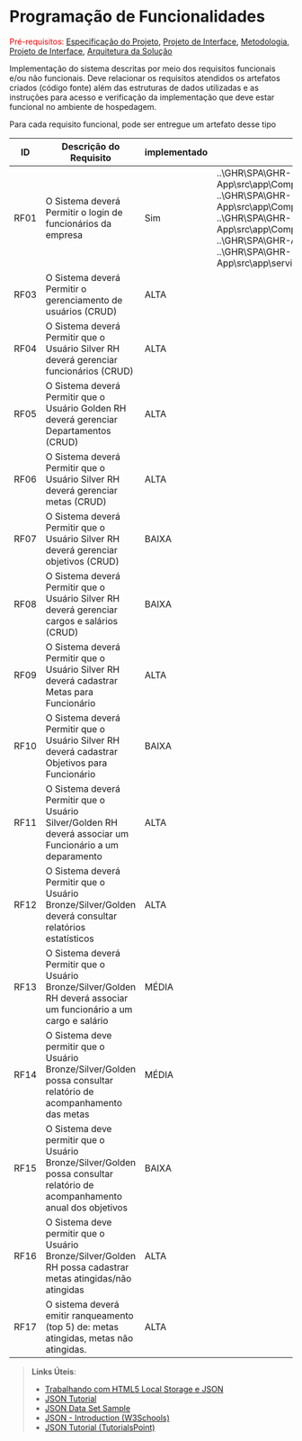 # Programação de Funcionalidades

<span style="color:red">Pré-requisitos: <a href="2-Especificação do Projeto.md"> Especificação do Projeto</a></span>, <a href="3-Projeto de Interface.md"> Projeto de Interface</a>, <a href="4-Metodologia.md"> Metodologia</a>, <a href="3-Projeto de Interface.md"> Projeto de Interface</a>, <a href="5-Arquitetura da Solução.md"> Arquitetura da Solução</a>

Implementação do sistema descritas por meio dos requisitos funcionais e/ou não funcionais. Deve relacionar os requisitos atendidos os artefatos criados (código fonte) além das estruturas de dados utilizadas e as instruções para acesso e verificação da implementação que deve estar funcional no ambiente de hospedagem.

Para cada requisito funcional, pode ser entregue um artefato desse tipo

|ID    | Descrição do Requisito  | implementado | front-end | back-end |
|------|-------------------------|--------------|-----------|----------|
|RF01| O Sistema deverá Permitir o login de funcionários da empresa | Sim | ..\GHR\SPA\GHR-App\src\app\Components\Conta\Login\login.component.html ..\GHR\SPA\GHR-App\src\app\Components\Conta\Login\login.component.scss ..\GHR\SPA\GHR-App\src\app\Components\Conta\Login\login.component.ts ..\GHR\SPA\GHR-App\src\app\models\Contas\ContaLogin.ts ..\GHR\SPA\GHR-App\src\app\services\contas\Conta.service.ts| ..\GHR\Server\src\GHR.API\Controllers\Contas\ContasController.cs ..\GHR\Server\src\GHR.Application\Services\Contracts\Contas\IContaService.cs ..\GHR\Server\src\GHR.Application\Services\Implements\Contas\IContaService.cs ..\GHR\Server\src\GHR.Application\Dtos\Contas\ContaLoginDto.cs ..\GHR\Server\src\GHR.Domain\DataBase\Contas\Conta.cs ..\GHR\Server\src\GHR.Persistence\Interfaces\Contexts\GHRContext.cs ..\GHR\Server\src\GHR.Persistence\Interfaces\Contracts\Contas\IContaPersistence.cs ..\GHR\Server\src\GHR.Persistence\Interfaces\Implements\Contas\ContaPersistence.cs
|RF03| O Sistema deverá Permitir o gerenciamento de usuários (CRUD) | ALTA | 
|RF04| O Sistema deverá Permitir que o Usuário Silver RH deverá gerenciar funcionários (CRUD) | ALTA | 
|RF05| O Sistema deverá Permitir que o Usuário Golden RH deverá gerenciar Departamentos (CRUD) | ALTA |
|RF06| O Sistema deverá Permitir que o Usuário Silver RH deverá gerenciar metas (CRUD) | ALTA | 
|RF07| O Sistema deverá Permitir que o Usuário Silver RH deverá gerenciar objetivos (CRUD) | BAIXA | 
|RF08| O Sistema deverá Permitir que o Usuário Silver RH deverá gerenciar cargos e salários (CRUD) | BAIXA | 
|RF09| O Sistema deverá Permitir que o Usuário Silver RH deverá cadastrar Metas para Funcionário | ALTA |
|RF10| O Sistema deverá Permitir que o Usuário Silver RH deverá cadastrar Objetivos para Funcionário | BAIXA | 
|RF11| O Sistema deverá Permitir que o Usuário Silver/Golden RH deverá associar um Funcionário a um deparamento | ALTA |
|RF12| O Sistema deverá Permitir que o Usuário Bronze/Silver/Golden deverá consultar relatórios estatísticos | ALTA | 
|RF13| O Sistema deverá Permitir que o Usuário Bronze/Silver/Golden RH deverá associar um funcionário a um cargo e salário | MÉDIA | 
|RF14| O Sistema deve permitir que o Usuário Bronze/Silver/Golden possa consultar relatório de acompanhamento das metas | MÉDIA | 
|RF15| O Sistema deve permitir que o Usuário Bronze/Silver/Golden possa consultar relatório de acompanhamento anual dos objetivos | BAIXA | 
|RF16| O Sistema deve permitir que o Usuário Bronze/Silver/Golden RH possa cadastrar metas atingidas/não atingidas| ALTA | 
|RF17| O sistema deverá emitir ranqueamento (top 5) de: metas atingidas, metas não atingidas. | ALTA |

> **Links Úteis**:
>
> - [Trabalhando com HTML5 Local Storage e JSON](https://www.devmedia.com.br/trabalhando-com-html5-local-storage-e-json/29045)
> - [JSON Tutorial](https://www.w3resource.com/JSON)
> - [JSON Data Set Sample](https://opensource.adobe.com/Spry/samples/data_region/JSONDataSetSample.html)
> - [JSON - Introduction (W3Schools)](https://www.w3schools.com/js/js_json_intro.asp)
> - [JSON Tutorial (TutorialsPoint)](https://www.tutorialspoint.com/json/index.htm)